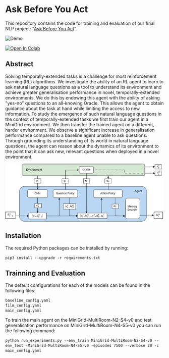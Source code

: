 # Ask Before You Act

This repository contains the code for training and evaluation of our final NLP project: "[Ask Before You Act](./AskBeforeYouAct.pdf)".

<img alt="Demo" src="./figures/demo/demo.gif" width="500">

[![Open In Colab](https://colab.research.google.com/assets/colab-badge.svg)](https://colab.research.google.com/github/ser-ge/ask_before_you_act/blob/master/demo.ipynb)

## Abstract

Solving temporally-extended tasks is a challenge for most reinforcement learning (RL) algorithms. We investigate the
ability of an RL agent to learn to ask natural language questions as a tool to understand its environment and achieve
greater generalisation performance in novel, temporally-extended environments. We do this by endowing this agent with
the ability of asking "yes-no" questions to an all-knowing Oracle. This allows the agent to obtain guidance about the
task at hand while limiting the access to new information. To study the emergence of such natural language questions in
the context of temporally-extended tasks we first train our agent in a MiniGrid environment. We then transfer the
trained agent on a different, harder environment. We observe a significant increase in generalisation performance
compared to a baseline agent unable to ask questions. Through grounding its understanding of its world in natural
language questions, the agent can reason about the dynamics of its environment to the point that it can ask new,
relevant questions when deployed in a novel environment.

![Model Overview](./figures/model_diagram/model.png)

## Installation

The required Python packages can be installed by running:

```shell
pip3 install --upgrade -r requirements.txt
```

## Trainning and Evaluation

The default configurations for each of the models can be found in the following files:

```
baseline_config.yaml
film_config.yaml
main_config.yaml
```

To train the main agent on the MiniGrid-MultiRoom-N2-S4-v0 and test generalisation performance on
MiniGrid-MultiRoom-N4-S5-v0 you can run the following command:

```shell
python run_experiments.py --env_train MiniGrid-MultiRoom-N2-S4-v0 --env_test -MiniGrid-MultiRoom-N4-S5-v0 -episodes 7500 --verbose 20 -c main_config.yaml
```
